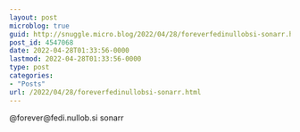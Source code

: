 ```yaml
---
layout: post
microblog: true
guid: http://snuggle.micro.blog/2022/04/28/foreverfedinullobsi-sonarr.html
post_id: 4547068
date: 2022-04-28T01:33:56-0000
lastmod: 2022-04-28T01:33:56-0000
type: post
categories:
- "Posts"
url: /2022/04/28/foreverfedinullobsi-sonarr.html
---
```

<p>@forever@fedi.nullob.si sonarr</p>
